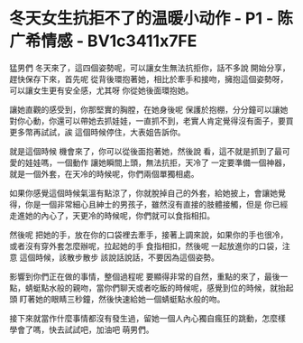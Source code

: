 # 冬天女生抗拒不了的温暖小动作 - P1 - 陈广希情感 - BV1c3411x7FE

猛男們 冬天來了，這四個姿勢呢，可以讓女生無法抗拒你，話不多說 開始分享，趕快保存下來，首先呢 從背後環抱著她，相比於牽手和接吻，擁抱這個姿勢呀，可以讓女生更有安全感，尤其呀 你從她後面環抱她。

讓她直觀的感受到，你那堅實的胸膛，在她身後呢 保護於抱棚，分分鐘可以讓她對你心動，你還可以帶她去抓娃娃，一直抓不到，老實人肯定覺得沒有面子，要買更多幣再試試，誒 這個時候停住，大表姐告訴你。

就是這個時候 機會來了，你可以從後面抱著她，然後說 看，這不就是抓到了最可愛的娃娃嗎，一個動作 讓她瞬間上頭，無法抗拒，天冷了 一定要準備一個神器，就是一個外套，在天冷的時候呢，你們兩個單獨相處。

如果你感覺這個時候氣溫有點涼了，你就脫掉自己的外套，給她披上，會讓她覺得，你是一個非常細心且紳士的男孩子，雖然沒有直接的肢體接觸，但是 你已經走進她的內心了，天更冷的時候呢，你們就可以食指相扣。

然後呢 把她的手，放在你的口袋裡去牽手，接著上調來說，如果你的手也很冷，或者沒有穿外套怎麼辦呢，拉起她的手 食指相扣，然後呢 一起放進你的口袋，注意 這個時候，該散步散步 該說話說話，不要因為這個姿勢。

影響到你們正在做的事情，整個過程呢 要顯得非常的自然，重點的來了，最後一點，蜻蜓點水般的親吻，當你們聊天或者吃飯的時候呢，感覺到位的時候，就抬起頭 盯著她的眼睛三秒鐘，然後快速給她一個蜻蜓點水般的吻。

接下來就當作什麼事情都沒有發生過，留她一個人內心獨自瘋狂的跳動，怎麼樣 學會了嗎，快去試試吧，加油吧 萌男們。